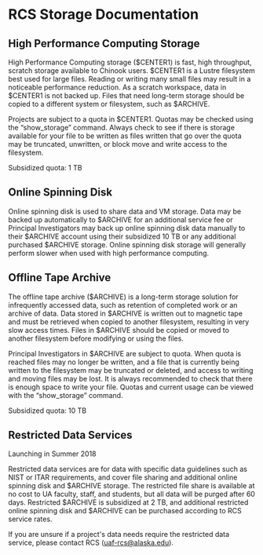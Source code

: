 # RCS Storage Documentation

## High Performance Computing Storage

High Performance Computing storage \($CENTER1\) is fast, high throughput, scratch storage available to Chinook users. $CENTER1 is a Lustre filesystem best used for large files. Reading or writing many small files may result in a noticeable performance reduction. As a scratch workspace, data in $CENTER1 is not backed up. Files that need long-term storage should be copied to a different system or filesystem, such as $ARCHIVE.

Projects are subject to a quota in $CENTER1. Quotas may be checked using the “show\_storage” command. Always check to see if there is storage available for your file to be written as files written that go over the quota may be truncated, unwritten, or block move and write access to the filesystem.

Subsidized quota: 1 TB

## Online Spinning Disk

Online spinning disk is used to share data and VM storage. Data may be backed up automatically to $ARCHIVE for an additional service fee or Principal Investigators may back up online spinning disk data manually to their $ARCHIVE account using their subsidized 10 TB or any additional purchased $ARCHIVE storage. Online spinning disk storage will generally perform slower when used with high performance computing.

## Offline Tape Archive

The offline tape archive \($ARCHIVE\) is a long-term storage solution for infrequently accessed data, such as retention of completed work or an archive of data. Data stored in $ARCHIVE is written out to magnetic tape and must be retrieved when copied to another filesystem, resulting in very slow access times. Files in $ARCHIVE should be copied or moved to another filesystem before modifying or using the files.

Principal Investigators in $ARCHIVE are subject to quota. When quota is reached files may no longer be written, and a file that is currently being written to the filesystem may be truncated or deleted, and access to writing and moving files may be lost. It is always recommended to check that there is enough space to write your file. Quotas and current usage can be viewed with the “show\_storage” command.

Subsidized quota: 10 TB

## Restricted Data Services

Launching in Summer 2018

Restricted data services are for data with specific data guidelines such as NIST or ITAR requirements, and cover file sharing and additional online spinning disk and $ARCHIVE storage. The restricted file share is available at no cost to UA faculty, staff, and students, but all data will be purged after 60 days. Restricted $ARCHIVE is subsidized at 2 TB, and additional restricted online spinning disk and $ARCHIVE can be purchased according to RCS service rates.

If you are unsure if a project's data needs require the restricted data service, please contact RCS \([uaf-rcs@alaska.edu](mailto:uaf-rcs@alaska.edu)\).


